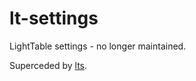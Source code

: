 lt-settings
===========

LightTable settings -
no longer maintained.

Superceded by [lts](https://github.com/orlin/lts).

